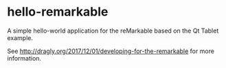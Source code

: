 # hello-remarkable

A simple hello-world application for the reMarkable based on the Qt Tablet example.

See http://dragly.org/2017/12/01/developing-for-the-remarkable for more information.
